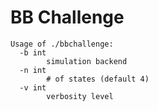# BB Challenge

```
Usage of ./bbchallenge:
  -b int
    	simulation backend
  -n int
    	# of states (default 4)
  -v int
    	verbosity level
```
